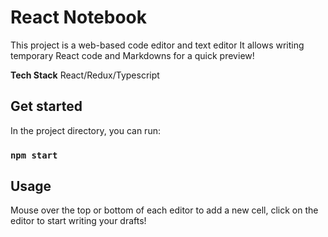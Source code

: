 # React Notebook

This project is a web-based code editor and text editor
It allows writing temporary React code and Markdowns for a quick preview!

**Tech Stack** React/Redux/Typescript

## Get started

In the project directory, you can run:

### `npm start`

## Usage

Mouse over the top or bottom of each editor to add a new cell, click on the editor to start writing your drafts!
